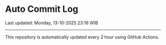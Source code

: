 # Auto Commit Log

Last updated: Monday, 13-10-2025 23:16 WIB

---

This repository is automatically updated every 2 hour using GitHub Actions.
